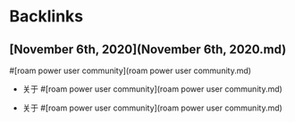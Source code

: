 
# Backlinks
## [November 6th, 2020](November 6th, 2020.md)

#[roam power user community](roam power user community.md)

- 关于 #[roam power user community](roam power user community.md)

-  关于 #[roam power user community](roam power user community.md)

